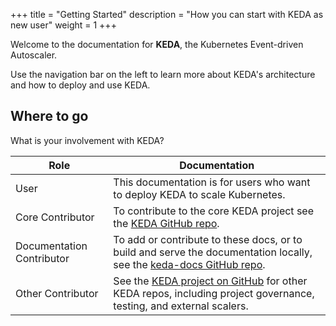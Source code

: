 +++
title = "Getting Started"
description = "How you can start with KEDA as new user"
weight = 1
+++

Welcome to the documentation for **KEDA**, the Kubernetes Event-driven Autoscaler. 

Use the navigation bar on the left to learn more about KEDA's architecture  and how to deploy and use KEDA.

## Where to go

What is your involvement with KEDA?

| Role                      | Documentation                                                                                                                                                |
|---------------------------|--------------------------------------------------------------------------------------------------------------------------------------------------------------|
| User                      | This documentation is for users who want to deploy KEDA to scale Kubernetes.                                                                                 |
| Core Contributor          | To contribute to the core KEDA project see the [KEDA GitHub repo](https://github.com/kedacore/keda).                                                         |
| Documentation Contributor | To add or contribute to these docs, or to build and serve the documentation locally, see the [keda-docs GitHub repo](https://github.com/kedacore/keda-docs). |
| Other Contributor         | See the [KEDA project on GitHub](https://github.com/kedacore/) for other KEDA repos, including project governance, testing, and external scalers.            |
